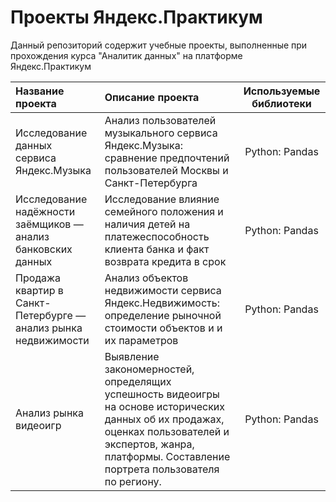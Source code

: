 # Проекты Яндекс.Практикум
Данный репозиторий содержит учебные проекты, выполненные при прохождения курса "Аналитик данных" на платформе Яндекс.Практикум

| Название проекта | Описание проекта | Используемые библиотеки |
|:-----------------|:-----------------|:-----------------------:|
| Исследование данных сервиса Яндекс.Музыка | Анализ пользователей музыкального сервиса Яндекс.Музыка: сравнение предпочтений пользователей Москвы и Санкт-Петербурга | Python: Pandas |
| Исследование надёжности заёмщиков — анализ банковских данных | Исследование влияние семейного положения и наличия детей на платежеспособность клиента банка и факт возврата кредита в срок | Python: Pandas |
| Продажа квартир в Санкт-Петербурге — анализ рынка недвижимости | Анализ объектов недвижимости сервиса Яндекс.Недвижимость: определение рыночной стоимости объектов и и их параметров | Python: Pandas |
| Анализ рынка видеоигр | Выявление закономерностей, определящих успешность видеоигры на основе исторических данных об их продажах, оценках пользователей и экспертов, жанра, платформы. Составление портрета пользователя по региону. | Python: Pandas |
